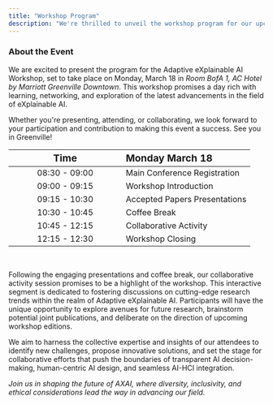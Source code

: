 ```yaml
---
title: "Workshop Program"
description: "We're thrilled to unveil the workshop program for our upcoming event in Greenville. Join us for a day filled with insightful presentations, collaborative activities, and engaging discussions."
---
```


### About the Event

We are excited to present the program for the Adaptive eXplainable AI Workshop, set to take place on Monday, March 18 in _Room BofA 1, AC Hotel by Marriott Greenville Downtown_. This workshop promises a day rich with learning, networking, and exploration of the latest advancements in the field of eXplainable AI.

Whether you're presenting, attending, or collaborating, we look forward to your participation and contribution to making this event a success. See you in Greenville!

<center>

| <big style="padding: 5rem">Time</big> | <big>Monday March 18</big> |
| :-------------: | :------------------------------------------------------------------ |
| 08:30 - 09:00 | Main Conference Registration |
| 09:00 - 09:15 | Workshop Introduction |
| 09:15 - 10:30 | Accepted Papers Presentations |
| 10:30 - 10:45 | Coffee Break |
| 10:45 - 12:15 | Collaborative Activity |
| 12:15 - 12:30 | Workshop Closing |


</center>

<br />

Following the engaging presentations and coffee break, our collaborative activity session promises to be a highlight of the workshop. This interactive segment is dedicated to fostering discussions on cutting-edge research trends within the realm of Adaptive eXplainable AI. Participants will have the unique opportunity to explore avenues for future research, brainstorm potential joint publications, and deliberate on the direction of upcoming workshop editions.

We aim to harness the collective expertise and insights of our attendees to identify new challenges, propose innovative solutions, and set the stage for collaborative efforts that push the boundaries of transparent AI decision-making, human-centric AI design, and seamless AI-HCI integration.

_Join us in shaping the future of AXAI, where diversity, inclusivity, and ethical considerations lead the way in advancing our field._